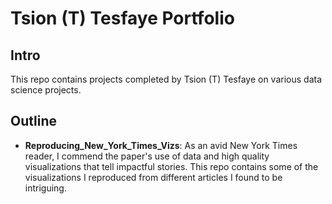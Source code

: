 # Tsion (T) Tesfaye Portfolio

## Intro

This repo contains projects completed by Tsion (T) Tesfaye on various data science projects.

## Outline

* **Reproducing_New_York_Times_Vizs**: As an avid New York Times reader, I commend the paper's use of data and high quality visualizations that tell impactful stories. This repo contains some of the visualizations I reproduced from different articles I found to be intriguing. 
